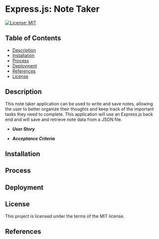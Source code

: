 # Express.js: Note Taker

[![License: MIT](https://img.shields.io/badge/License-MIT-yellow.svg)](https://opensource.org/licenses/MIT)

## Table of Contents
* [Description](#description)
* [Installation](#installation)
* [Process](#process)
* [Deployment](#deployment)
* [References](#references)
* [License](#license)

## Description

This note taker application can be used to write and save notes, allowing the user to better organize their thoughts and keep track of the important tasks they need to complete.  This application will use an Express.js back end and will save and retrieve note data from a JSON file.

   * <strong><em>User Story</em></strong>



   * <strong><em>Acceptance Criteria</em></strong>


## Installation


## Process





## Deployment






## License
  
This project is licensed under the terms of the MIT license.

## References

